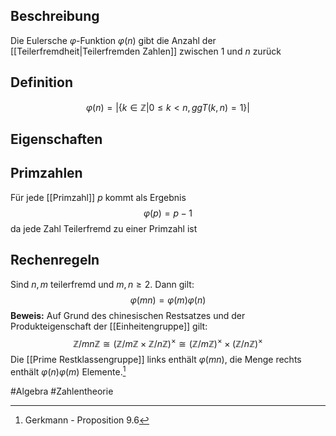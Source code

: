 ## Beschreibung
Die Eulersche $\varphi$-Funktion $\varphi(n)$ gibt die Anzahl der [[Teilerfremdheit|Teilerfremden Zahlen]] zwischen $1$ und $n$ zurück 

## Definition
$$\varphi(n) = |\{k \in \mathbb{Z} | 0 \leq k < n, ggT(k, n) = 1\}|$$

## Eigenschaften
## Primzahlen
Für jede [[Primzahl]] $p$ kommt als Ergebnis
$$\varphi(p) = p-1$$
da jede Zahl Teilerfremd zu einer Primzahl ist

## Rechenregeln
Sind $n, m$ teilerfremd und $m, n \geq 2$. Dann gilt:
$$\varphi(mn) = \varphi(m)\varphi(n)$$
**Beweis:**
Auf Grund des chinesischen Restsatzes und der Produkteigenschaft der [[Einheitengruppe]] gilt:
$$\mathbb{Z}/mn\mathbb{Z} \cong (\mathbb{Z}/m\mathbb{Z}\times \mathbb{Z}/n\mathbb{Z})^\times \cong (\mathbb{Z}/m\mathbb{Z})^\times\times (\mathbb{Z}/n\mathbb{Z})^\times$$
Die [[Prime Restklassengruppe]] links enthält $\varphi(mn)$, die Menge rechts enthält $\varphi(n)\varphi(m)$ Elemente.[^1]

#Algebra #Zahlentheorie 

 [^1]: Gerkmann - Proposition 9.6 